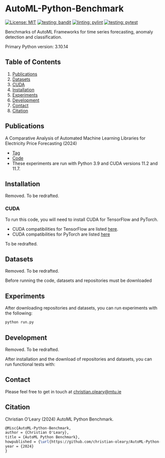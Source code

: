 # AutoML-Python-Benchmark

[![License: MIT](https://img.shields.io/badge/License-MIT-yellowgreen.svg)](https://opensource.org/licenses/MIT)
[![testing: bandit](https://github.com/christian-oleary/AutoML-Python-Benchmark/actions/workflows/bandit.yml/badge.svg)](https://github.com/christian-oleary/AutoML-Python-Benchmark/actions/workflows/bandit.yml)
[![linting: pylint](https://github.com/christian-oleary/AutoML-Python-Benchmark/actions/workflows/pylint.yml/badge.svg)](https://github.com/christian-oleary/AutoML-Python-Benchmark/actions/workflows/pylint.yml)
[![testing: pytest](https://github.com/christian-oleary/AutoML-Python-Benchmark/actions/workflows/pytest.yml/badge.svg)](https://github.com/christian-oleary/AutoML-Python-Benchmark/actions/workflows/pytest.yml)

Benchmarks of AutoML Frameworks for time series forecasting, anomaly detection and classification.

Primary Python version: 3.10.14

## Table of Contents

1. [Publications](#publications)
2. [Datasets](#datasets)
3. [CUDA](#cuda)
4. [Installation](#installation)
5. [Experiments](#experiments)
6. [Development](#development)
7. [Contact](#contact)
8. [Citation](#citation)

## Publications

A Comparative Analysis of Automated Machine Learning Libraries for Electricity Price Forecasting (2024)

- [Tag](https://github.com/christian-oleary/AutoML-Python-Benchmark/releases/tag/electricity_price_forecasting)
- [Code](https://github.com/christian-oleary/AutoML-Python-Benchmark/tree/c436f3f83e6872ab8a4bb430923fc5aaf64f5ade)
- These experiments are run with Python 3.9 and CUDA versions 11.2 and 11.7.



## Installation

Removed. To be redrafted.

### CUDA

To run this code, you will need to install CUDA for TensorFlow and PyTorch.

- CUDA compatibilities for TensorFlow are listed [here](https://www.tensorflow.org/install/source_windows).
- CUDA compatibilities for PyTorch are listed [here](https://pytorch.org/blog/deprecation-cuda-python-support/)

To be redrafted.

## Datasets

Removed. To be redrafted.

Before running the code, datasets and repositories must be downloaded

## Experiments

After downloading repositories and datasets, you can run experiments with the following:

```bash
python run.py
```

## Development

Removed. To be redrafted.

After installation and the download of repositories and datasets, you can run functional tests with:

<!--
```bash
pip install -r ./tests/requirements.txt
python -m pytest tests/functional_tests.py
```

Linting:

```bash
pip install -r ./tests/requirements.txt
python -m pylint src
python -m pylint src --disable=all --enable=W0102
```

Check if TensorFlow/PyTorch can access GPUs:

```bash
python ./tests/gpu_test.py
```

SonarQube:

```bash
# 1. Run server
docker run -d --name sonarqube -e SONAR_ES_BOOTSTRAP_CHECKS_DISABLE=true -p 9000:9000 sonarqube:latest
# 2. (Create a project and token on the server at http://localhost:9000)
# 3. Run scanner
sonar-scanner -D"sonar.projectKey=PROJECT_NAME" -D"sonar.sources=." -D"sonar.host.url=http://localhost:9000" -D"sonar.token=GENERATED_TOKEN"
```

Profiling:

```bash
python -m cProfile -s time run.py > profile_verbose.txt
cat profile_verbose.txt | grep -e dataset_formatting.py -e forecasting.py -e util.py -e cumtime | grep -v "(<" > profile_summary.txt
```

Coverage report:

```bash
pip install -r ./tests/requirements.txt
coverage run -m pytest tests/functional_tests.py
coverage report --omit="env/*,venv/*,.env/*,.venv/*,*AppData*,*python37*,tests/*"
rm .coverage
``` -->

## Contact

Please feel free to get in touch at <christian.oleary@mtu.ie>

## Citation

Christian O'Leary (2024) AutoML Python Benchmark.

```latex
@Misc{AutoML-Python-Benchmark,
author = {Christian O'Leary},
title = {AutoML Python Benchmark},
howpublished = {\url{https://github.com/christian-oleary/AutoML-Python-Benchmark}},
year = {2024}
}
```
